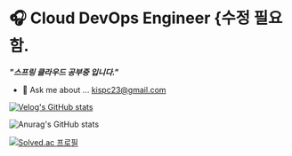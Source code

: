 # 🎧 Cloud DevOps Engineer {수정 필요함.

***"스프링 클라우드 공부중 입니다."***

- 💬 Ask me about ... kispc23@gmail.com
<!--
**JHGIVENCHY/JHGIVENCHY** is a ✨ _special_ ✨ repository because its `README.md` (this file) appears on your GitHub profile.

Here are some ideas to get you started:

- 🔭 I’m currently working on ...
- 🌱 I’m currently learning ...
- 👯 I’m looking to collaborate on ...
- 🤔 I’m looking for help with ...
- 💬 Ask me about ...
- 📫 How to reach me: ...
- 😄 Pronouns: ...
- ⚡ Fun fact: ...
-->


<!-- <img src="https://img.shields.io/badge/Terraform-00B95F?style=flat-square&logo=Terraform&logoColor=7B42BC"> <img src="https://img.shields.io/badge/Consul-00B95F?style=flat-square&logo=Consul&logoColor=F24C53"> <img src="https://img.shields.io/badge/Jenkins-00B95F?style=flat-square&logo=Jenkins&logoColor=D24939"> <img src="https://img.shields.io/badge/Grafana-00B95F?style=flat-square&logo=Grafana&logoColor=F46800"> <img src="https://img.shields.io/badge/Docker-00B95F?style=flat-square&logo=Docker&logoColor=2496ED">
<br/>
<img src="https://img.shields.io/badge/Kubernetes-00B95F?style=flat-square&logo=Kubernetes&logoColor=326CE5"/>  <img src="https://img.shields.io/badge/AWS-00B95F?style=flat-square&logo=Amazon AWS&logoColor=232F3E">  <img src="https://img.shields.io/badge/Azure-00B95F?style=flat-square&logo=Microsoft Azure&logoColor=0078D4"> <img src="https://img.shields.io/badge/Kafka-00B95F?style=flat-square&logo=Apache Kafka&logoColor=231F20">  <img src="https://img.shields.io/badge/Ansible-00B95F?style=flat-square&logo=Ansible&logoColor=EE0000"> 
나중에 내가 사용할수 있는언어 이런식으로 넣어야함. 
-->


[![Velog's GitHub stats](https://velog-readme-stats.vercel.app/api?name=orpsh1941&color=dark)](https://velog.io/@orpsh1941/Azure-Landing-Zone)

![Anurag's GitHub stats](https://github-readme-stats.vercel.app/api?username=JHGIVENCHY&show_icons=true&theme=vue-dark)

[![Solved.ac
프로필](http://mazassumnida.wtf/api/v2/generate_badge?boj=orpsh1941)](https://solved.ac/orpsh1941)


